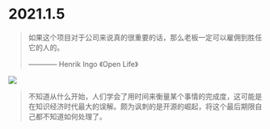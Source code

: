 # 2021.1.5 

> 如果这个项目对于公司来说真的很重要的话，那么老板一定可以雇佣到胜任它的人的。
>
>    ———— Henrik Ingo 《Open Life》

![](http://openlife.cc/system/files/images/OpenLife-cover.png)

> 不知道从什么开始，人们学会了用时间来衡量某个事情的完成度，这可能是在知识经济时代最大的误解。颇为讽刺的是开源的崛起，将这个最后期限自己都不知道如何处理了。
